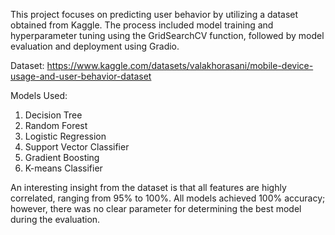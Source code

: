 This project focuses on predicting user behavior by utilizing a dataset obtained from Kaggle. The process included model training and hyperparameter tuning using the GridSearchCV function, followed by model evaluation and deployment using Gradio.

Dataset: https://www.kaggle.com/datasets/valakhorasani/mobile-device-usage-and-user-behavior-dataset

Models Used:
1. Decision Tree
2. Random Forest
3. Logistic Regression
4. Support Vector Classifier
5. Gradient Boosting
6. K-means Classifier

An interesting insight from the dataset is that all features are highly correlated, ranging from 95% to 100%. All models achieved 100% accuracy; however, there was no clear parameter for determining the best model during the evaluation.
